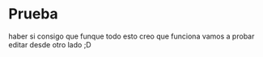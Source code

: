 # Prueba
haber si consigo que funque todo esto
creo que funciona
vamos a probar editar desde otro lado ;D 